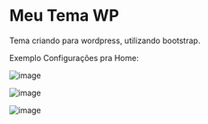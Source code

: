# Meu Tema WP
Tema criando para wordpress, utilizando bootstrap.

Exemplo Configurações pra Home:

![image](https://user-images.githubusercontent.com/47156304/175736646-29154915-4fae-4b84-91e5-0cf56ae7862e.png)

![image](https://user-images.githubusercontent.com/47156304/175737269-3e2b4ae8-092f-447d-956c-978ca52cba12.png)

![image](https://user-images.githubusercontent.com/47156304/175738148-90d24503-f8ba-48c1-b2fb-3072dc84785c.png)



